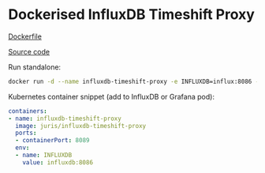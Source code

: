 # Dockerised InfluxDB Timeshift Proxy

[Dockerfile](https://github.com/juris/docker-influxdb-timeshift-proxy)

[Source code](https://github.com/maxsivanov/influxdb-timeshift-proxy)

Run standalone:

```sh
docker run -d --name influxdb-timeshift-proxy -e INFLUXDB=influx:8086 -p 8089:8089 juris/influxdb-timeshift-proxy
```

Kubernetes container snippet (add to InfluxDB or Grafana pod):

```yml
containers:
- name: influxdb-timeshift-proxy
  image: juris/influxdb-timeshift-proxy
  ports:
  - containerPort: 8089
  env:
  - name: INFLUXDB
    value: influxdb:8086
```
